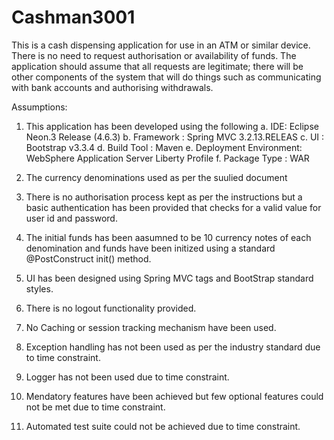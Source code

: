 # Cashman3001
This is a cash dispensing application for use in an ATM or similar device.  There is no need to request authorisation or availability of funds. The application should assume that all requests are legitimate; there will be other components of the system that will do things such as communicating with bank accounts and authorising withdrawals.

Assumptions:

1. This application has been developed using the following
a. IDE: Eclipse Neon.3 Release (4.6.3)
b. Framework :  Spring MVC 3.2.13.RELEAS
c. UI : Bootstrap v3.3.4
d. Build Tool : Maven
e. Deployment Environment: WebSphere Application Server Liberty Profile
f. Package Type : WAR

2. The currency denominations used as per the suulied document
3. There is no authorisation process kept as per the instructions but a basic authentication has been provided that checks for a valid value for user id and password.
4. The initial funds has been aasumned to be 10 currency notes of each denomination and funds have been initized using a standard @PostConstruct init() method.
5. UI has been designed using Spring MVC tags and BootStrap standard styles.
6. There is no logout functionality provided.
7. No Caching or session tracking mechanism have been used.
9. Exception handling has not been used as per the industry standard due to time constraint.
10. Logger has  not been used due to time constraint.
11. Mendatory features have been achieved but few optional features could not be met due to time constraint.
12. Automated test suite could not be achieved due to time constraint.



